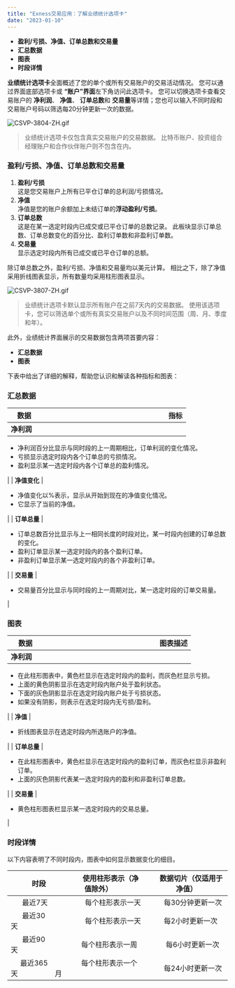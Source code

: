 ```yaml
---
title: "Exness交易应用：了解业绩统计选项卡"
date: "2023-01-10"
---
```


- **盈利/亏损、净值、订单总数和交易量**
- **汇总数据**
- **图表**
- **时段详情**

**业绩统计选项卡**全面概述了您的单个或所有交易账户的交易活动情况。 您可以通过界面底部选项卡或 **“账户”界面**左下角访问此选项卡。 您可以切换选项卡查看交易账户的 **净利润**、 **净值**、 **订单总数**和 **交易量**等详情；您也可以输入不同时段和交易账户号码以筛选每20分钟更新一次的数据。

![CSVP-3804-ZH.gif](https://cdn.jsdelivr.net/gh/jarlin8/OSS@main/exhelp/CSVP-3804-ZH.gif)

> 业绩统计选项卡仅包含真实交易账户的交易数据。 比特币账户、投资组合经理账户和合作伙伴账户则不包含在内。

### **盈利/亏损、净值、订单总数和交易量**

1. **盈利/亏损**  
    这是您交易账户上所有已平仓订单的总利润/亏损情况。
2. **净值**  
    净值是您的账户余额加上未结订单的**浮动盈利/亏损**。
3. **订单总数**  
    这是在某一选定时段内已成交或已平仓订单的总数记录。 此板块显示订单总数、订单总数变化的百分比、盈利订单数和非盈利订单数。
4. **交易量**  
    显示选定时段内所有已成交或已平仓订单的总额。

除订单总数之外，盈利/亏损、净值和交易量均以美元计算。 相比之下，除了净值采用折线图表显示，所有数量均采用柱形图表显示。

![CSVP-3807-ZH.gif](https://cdn.jsdelivr.net/gh/jarlin8/OSS@main/exhelp/CSVP-3807-ZH.gif)

> 业绩统计选项卡默认显示所有账户在之前7天内的交易数据。 使用该选项卡，您可以筛选单个或所有真实交易账户以及不同时间范围（周、月、季度和年）。

此外，业绩统计界面展示的交易数据包含两项首要内容：

- **汇总数据**
- **图表**

下表中给出了详细的解释，帮助您认识和解读各种指标和图表：

### **汇总数据**

|    数据 |                                                                      指标 |
| --- | --- |
| **净利润** | 
- 净利润百分比显示与同时段的上一周期相比，订单利润的变化情况。
- 亏损显示选定时段内各个订单总的亏损情况。
- 盈利显示某一选定时段内各个订单总的盈利情况。

 |
| **净值变化** | 

- 净值变化以%表示，显示从开始到现在的净值变化情况。
- 它显示了当前的净值。

 |
| **订单总量** | 

- 订单总数百分比显示与上一相同长度的时段对比，某一时段内创建的订单总数的变化。
- 盈利订单显示某一选定时段内的各个盈利订单。
- 非盈利订单显示某一选定时段内的各个非盈利订单。

 |
| **交易量** | 

- 交易量百分比显示与同时段的上一周期对比，某一选定时段的订单交易量。

 |

### **图表**

|     数据 |                                                                 图表描述 |
| --- | --- |
| **净利润** | 
- 在此柱形图表中，黄色栏显示在选定时段内的盈利，而灰色栏显示亏损。
- 上面的黄色阴影显示在选定时段内账户处于盈利状态。
- 下面的灰色阴影显示在选定时段内账户处于亏损状态。
- 如果没有阴影，则表示在选定时段内无亏损/盈利。

 |
| **净值** | 

- 折线图表显示在选定时段内所选账户的净值。

 |
| **订单总量** | 

- 在此柱形图表中，黄色栏显示在选定时段内的盈利订单，而灰色栏显示非盈利订单。
- 上面的灰色阴影代表某一选定时段内的盈利和非盈利订单总数。

 |
| **交易量** | 

- 黄色柱形图表栏显示某一选定时段内的交易总量。

 |

### **时段详情**

以下内容表明了不同时段内，图表中如何显示数据变化的细目。

|           时段 |              使用柱形表示（净值除外） |      数据切片（仅适用于净值） |
| --- | --- | --- |
|       最近7天 |                 每个柱形表示一天 |         每30分钟更新一次 |
|       最近30天 |                 每个柱形表示一天 |         每2小时更新一次 |
|       最近90天 |               每个柱形表示一周 |          每6小时更新一次 |
|      最近365天 |               每个柱形表示一个月 |         每24小时更新一次 |
